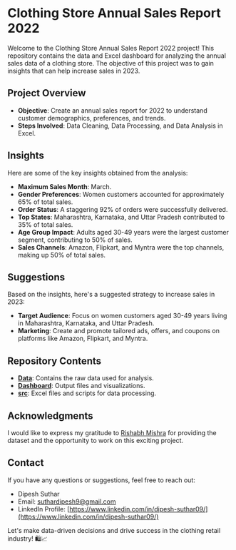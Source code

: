 # Clothing Store Annual Sales Report 2022

Welcome to the Clothing Store Annual Sales Report 2022 project! This repository contains the data and Excel dashboard for analyzing the annual sales data of a clothing store. The objective of this project was to gain insights that can help increase sales in 2023.

## Project Overview

- **Objective**: Create an annual sales report for 2022 to understand customer demographics, preferences, and trends.
- **Steps Involved**: Data Cleaning, Data Processing, and Data Analysis in Excel.

## Insights

Here are some of the key insights obtained from the analysis:

- **Maximum Sales Month**: March.
- **Gender Preferences**: Women customers accounted for approximately 65% of total sales.
- **Order Status**: A staggering 92% of orders were successfully delivered.
- **Top States**: Maharashtra, Karnataka, and Uttar Pradesh contributed to 35% of total sales.
- **Age Group Impact**: Adults aged 30-49 years were the largest customer segment, contributing to 50% of sales.
- **Sales Channels**: Amazon, Flipkart, and Myntra were the top channels, making up 50% of total sales.

## Suggestions

Based on the insights, here's a suggested strategy to increase sales in 2023:

- **Target Audience**: Focus on women customers aged 30-49 years living in Maharashtra, Karnataka, and Uttar Pradesh.
- **Marketing**: Create and promote tailored ads, offers, and coupons on platforms like Amazon, Flipkart, and Myntra.

## Repository Contents

- **[Data](https://github.com/Dipesh-09/Clothing-store-anual-report/blob/main/Dataset.xlsx)**: Contains the raw data used for analysis.
- **[Dashboard](https://github.com/Dipesh-09/Clothing-store-anual-report/blob/main/Dashboard.xlsx)**: Output files and visualizations.
- **[src](https://github.com/Dipesh-09/Clothing-store-anual-report/blob/main/Clothing%20Store%20Data%20Analysis.xlsx)**: Excel files and scripts for data processing.

## Acknowledgments

I would like to express my gratitude to [Rishabh Mishra](https://www.linkedin.com/in/rishabhnmishra/) for providing the dataset and the opportunity to work on this exciting project.

## Contact

If you have any questions or suggestions, feel free to reach out:

- Dipesh Suthar
- Email: suthardipesh9@gmail.com
- LinkedIn Profile: [https://www.linkedin.com/in/dipesh-suthar09/](https://www.linkedin.com/in/dipesh-suthar09/)

Let's make data-driven decisions and drive success in the clothing retail industry! 🛍️📈

